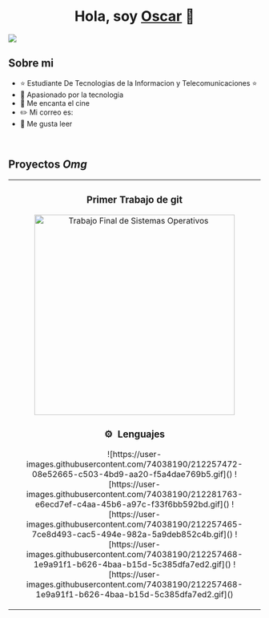 <div align="center">
<h1 align="center">Hola, soy <a href=>Oscar</a> 👋</h1>
</div>
<img src="https://4.bp.blogspot.com/_EZ16vWYvHHg/TUB1v7-WclI/AAAAAAAAWbU/jjuK67OOKKk/s1600/www.BancodeImagenesGratuitas.com-glen-etive.jpg">

## Sobre mi

- ⭐ Estudiante De Tecnologias de la Informacion y Telecomunicaciones ⭐ 
- 📲 Apasionado por la tecnologia
- 🎥 Me encanta el cine
- ✏️ Mi correo es: 
- 📗 Me gusta leer
<br>

## Proyectos *Omg*
<table>
<tr>
<td width="50%">
<h3 align="center">Primer Trabajo de git</h3>
<div align="center">
<a href="https://github.com/OscarIvan3/Proyecto-Finalt" target="_blank"><img src="https://www.protegeme.es/wp-content/uploads/2023/07/Un-recorrido-por-el-sistema-operativo-Linux.webp" width="400" alt="Trabajo Final de Sistemas Operativos"></a>
<p>

### ⚙️ &nbsp;Lenguajes

<p align="center">
![https://user-images.githubusercontent.com/74038190/212257472-08e52665-c503-4bd9-aa20-f5a4dae769b5.gif]()
![https://user-images.githubusercontent.com/74038190/212281763-e6ecd7ef-c4aa-45b6-a97c-f33f6bb592bd.gif]()
![https://user-images.githubusercontent.com/74038190/212257465-7ce8d493-cac5-494e-982a-5a9deb852c4b.gif]()
![https://user-images.githubusercontent.com/74038190/212257468-1e9a91f1-b626-4baa-b15d-5c385dfa7ed2.gif]()
![https://user-images.githubusercontent.com/74038190/212257468-1e9a91f1-b626-4baa-b15d-5c385dfa7ed2.gif]()
